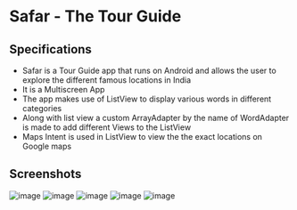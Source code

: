 # Safar - The Tour Guide 
## Specifications
* Safar is a Tour Guide app that runs on Android and allows the user to explore the different famous locations in India
* It is a Multiscreen App
* The app makes use of ListView to display various words in different categories
* Along with list view a custom ArrayAdapter by the name of WordAdapter is made to add different Views to the ListView
* Maps Intent is used in ListView to view the the exact locations on Google maps
## Screenshots
![image](https://user-images.githubusercontent.com/79413577/115114572-b9c84300-9fad-11eb-9199-15fc9e1c5c4b.png)
![image](https://user-images.githubusercontent.com/79413577/115114586-c8aef580-9fad-11eb-9e37-319b5f1bcaa9.png)
![image](https://user-images.githubusercontent.com/79413577/115114596-d19fc700-9fad-11eb-9734-8d844ec20f30.png)
![image](https://user-images.githubusercontent.com/79413577/115114603-debcb600-9fad-11eb-947a-45320b20699b.png)
![image](https://user-images.githubusercontent.com/79413577/115114607-e4b29700-9fad-11eb-8351-7eab069127ae.png)

